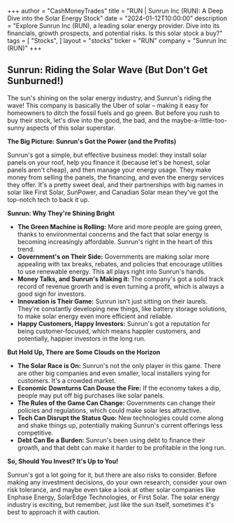 +++
author = "CashMoneyTrades"
title = "RUN |  Sunrun Inc (RUN): A Deep Dive into the Solar Energy Stock"
date = "2024-01-12T10:00:00"
description = "Explore Sunrun Inc (RUN), a leading solar energy provider. Dive into its financials, growth prospects, and potential risks. Is this solar stock a buy?"
tags = [
"Stocks",
]
layout = "stocks"
ticker = "RUN"
company = "Sunrun Inc (RUN)"
+++
        


## Sunrun: Riding the Solar Wave (But Don't Get Sunburned!)

The sun's shining on the solar energy industry, and Sunrun's riding the wave! This company is basically the Uber of solar – making it easy for homeowners to ditch the fossil fuels and go green. But before you rush to buy their stock, let's dive into the good, the bad, and the maybe-a-little-too-sunny aspects of this solar superstar.

**The Big Picture: Sunrun's Got the Power (and the Profits)**

Sunrun's got a simple, but effective business model: they install solar panels on your roof, help you finance it (because let's be honest, solar panels aren't cheap), and then manage your energy usage.  They make money from selling the panels, the financing, and even the energy services they offer. It's a pretty sweet deal, and their partnerships with big names in solar like First Solar, SunPower, and Canadian Solar mean they've got the top-notch tech to back it up.

**Sunrun: Why They're Shining Bright**

* **The Green Machine is Rolling:**  More and more people are going green, thanks to environmental concerns and the fact that solar energy is becoming increasingly affordable. Sunrun's right in the heart of this trend. 
* **Government's on Their Side:**  Governments are making solar more appealing with tax breaks, rebates, and policies that encourage utilities to use renewable energy.  This all plays right into Sunrun's hands.
* **Money Talks, and Sunrun's Making it:**  The company's got a solid track record of revenue growth and is even turning a profit, which is always a good sign for investors.
* **Innovation is Their Game:**  Sunrun isn't just sitting on their laurels. They're constantly developing new things, like battery storage solutions, to make solar energy even more efficient and reliable.
* **Happy Customers, Happy Investors:**  Sunrun's got a reputation for being customer-focused, which means happier customers, and potentially, happier investors in the long run.

**But Hold Up, There are Some Clouds on the Horizon**

* **The Solar Race is On:**  Sunrun's not the only player in this game. There are other big companies and even smaller, local installers vying for customers. It's a crowded market.
* **Economic Downturns Can Douse the Fire:**  If the economy takes a dip, people may put off big purchases like solar panels. 
* **The Rules of the Game Can Change:**  Governments can change their policies and regulations, which could make solar less attractive.
* **Tech Can Disrupt the Status Quo:**  New technologies could come along and shake things up, potentially making Sunrun's current offerings less competitive.
* **Debt Can Be a Burden:**  Sunrun's been using debt to finance their growth, and that debt can make it harder to be profitable in the long run.

**So, Should You Invest? It's Up to You!**

Sunrun's got a lot going for it, but there are also risks to consider.  Before making any investment decisions,  do your own research, consider your own risk tolerance, and maybe even take a look at other solar companies like Enphase Energy, SolarEdge Technologies, or First Solar.  The solar energy industry is exciting, but remember, just like the sun itself, sometimes it's best to approach it with caution.  

        